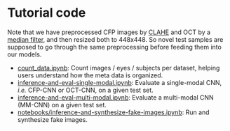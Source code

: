 # Tutorial code

Note that we have preprocessed CFP images by [CLAHE](https://en.wikipedia.org/wiki/Adaptive_histogram_equalization#Contrast_Limited_AHE) and OCT by a [median filter](https://en.wikipedia.org/wiki/Median_filter), and then resized both to 448x448. So novel test samples are supposed to go through the same preprocessing before feeding them into our models.

+ [count_data.ipynb](count_data.ipynb): Count images / eyes / subjects per dataset, helping users understand how the meta data is organized.
+ [inference-and-eval-single-modal.ipynb](inference-and-eval-single-modal.ipynb): Evaluate a single-modal CNN, *i.e.* CFP-CNN or OCT-CNN, on a given test set.
+ [inference-and-eval-multi-modal.ipynb](inference-and-eval-multi-modal.ipynb): Evaluate a multi-modal CNN (MM-CNN) on a given test set.
+ [notebooks/inference-and-synthesize-fake-images.ipynb](notebooks/inference-and-synthesize-fake-images.ipynb): Run and synthesize fake images.
